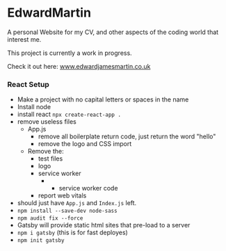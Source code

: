 # EdwardMartin

A personal Website for my CV, and other aspects of the coding world that interest me.

This project is currently a work in progress.

Check it out here: www.edwardjamesmartin.co.uk

### React Setup

- Make a project with no capital letters or spaces in the name
- Install node
- install react `npx create-react-app .`
- remove useless files
  - App.js
    - remove all boilerplate return code, just return the word "hello"
    - remove the logo and CSS import
  - Remove the:
    - test files
    - logo
    - service worker
      - - service worker code
    - report web vitals
- should just have `App.js` and `Index.js` left.
- `npm install --save-dev node-sass`
- `npm audit fix --force`
- Gatsby will provide static html sites that pre-load to a server
- `npm i gatsby` (this is for fast deployes)
- `npm init gatsby`

